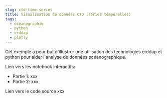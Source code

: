 ```yaml
---
slug: ctd-time-series
title: Visualisation de données CTD (séries temporelles)
tags:
  - océanographie
  - python
  - erddap
  - plotly
---
```


Cet exemple a pour but d'illustrer une utilisation des technologies erddap et python pour aider l'analyse de données océanographique.

Lien vers les notebook interactifs:
  -  Partie 1: xxx
  -  Partie 2: xxx

Lien vers le code source xxx
